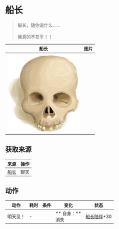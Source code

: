 # 船长  
> 船长，随你说什么……<br><br>我真的不在乎！！  
  
  船长  |   图片   
 ----  |  ----:   
   |  <img decoding="async" src="Sprite/Skull.png" href="a.md" style="max-width:300px;max-height:300px;">   
  
## 获取来源  
来源  |  操作  
----  |  ----  
[船长](Captain.md)  |  聊天  
## 动作  
动作  |  耗时  |  条件  |  变化  |  状态  
----  |  ----  |  ----  |  ----  |  ----  
明天见！<br>  |  -  |    |  ** 自身：**<br>消失  |  [船长陪伴](CaptainCompany.md)+30  


<script>document.title="船长 - 卡牌生存百科 Card Survival Wiki";</script>